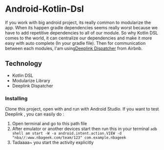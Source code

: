 # Android-Kotlin-Dsl
 If you work with big android project, its really common to modularize the app. When its happen gradle dependencies seems really worst because we have to add repetitive dependencies to all of our module. So why Kotlin DSL comes to the world, it can centralize our dependencies and make it more easy with auto complete (In your gradle file). Then for communication between each modules, I'am using[Deeplink Dispatcher](https://github.com/airbnb/DeepLinkDispatch) from Airbnb.

## Technology
- Kotlin DSL
- Modularize Library
- Deeplink Dispatcher

### Installing
Clone this project, open with and run with Android Studio. If you want to test Deeplink , you can easily do :
1. Open terminal and go to this path file
2. After emulator or another devices start then run this in your terminal `adb shell am start -W -a android.intent.action.VIEW -d "nba//:www.nbageek.com/team/123" com.example.nbageek`
3. Tadaaaa~ you start the activity explicitly


